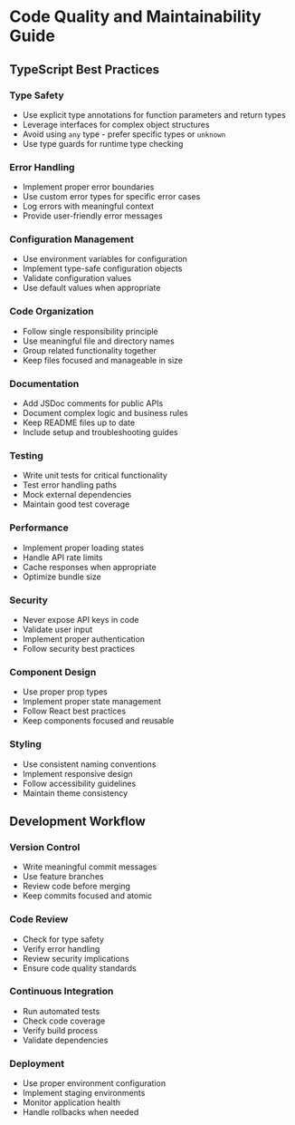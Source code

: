 # Code Quality and Maintainability Guide

## TypeScript Best Practices

### Type Safety
- Use explicit type annotations for function parameters and return types
- Leverage interfaces for complex object structures
- Avoid using `any` type - prefer specific types or `unknown`
- Use type guards for runtime type checking

### Error Handling
- Implement proper error boundaries
- Use custom error types for specific error cases
- Log errors with meaningful context
- Provide user-friendly error messages

### Configuration Management
- Use environment variables for configuration
- Implement type-safe configuration objects
- Validate configuration values
- Use default values when appropriate

### Code Organization
- Follow single responsibility principle
- Use meaningful file and directory names
- Group related functionality together
- Keep files focused and manageable in size

### Documentation
- Add JSDoc comments for public APIs
- Document complex logic and business rules
- Keep README files up to date
- Include setup and troubleshooting guides

### Testing
- Write unit tests for critical functionality
- Test error handling paths
- Mock external dependencies
- Maintain good test coverage

### Performance
- Implement proper loading states
- Handle API rate limits
- Cache responses when appropriate
- Optimize bundle size

### Security
- Never expose API keys in code
- Validate user input
- Implement proper authentication
- Follow security best practices

### Component Design
- Use proper prop types
- Implement proper state management
- Follow React best practices
- Keep components focused and reusable

### Styling
- Use consistent naming conventions
- Implement responsive design
- Follow accessibility guidelines
- Maintain theme consistency

## Development Workflow

### Version Control
- Write meaningful commit messages
- Use feature branches
- Review code before merging
- Keep commits focused and atomic

### Code Review
- Check for type safety
- Verify error handling
- Review security implications
- Ensure code quality standards

### Continuous Integration
- Run automated tests
- Check code coverage
- Verify build process
- Validate dependencies

### Deployment
- Use proper environment configuration
- Implement staging environments
- Monitor application health
- Handle rollbacks when needed